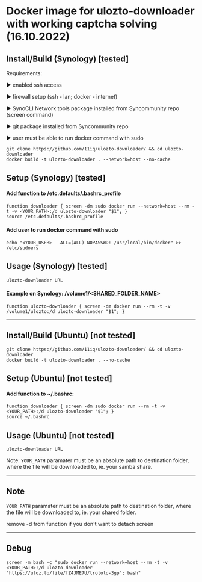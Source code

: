 # Docker image for ulozto-downloader with working captcha solving (16.10.2022)

## Install/Build (Synology) [tested]
Requirements: 

▶ enabled ssh access

▶ firewall setup (ssh - lan; docker - internet)

▶ SynoCLI Network tools package installed from Syncommunity repo (screen command)

▶ git package installed from Syncommunity repo

▶ user must be able to run docker command with sudo

```
git clone https://github.com/11iq/ulozto-downloader/ && cd ulozto-downloader
docker build -t ulozto-downloader . --network=host --no-cache
```

## Setup (Synology) [tested]
#### Add function to /etc.defaults/.bashrc_profile

```
function downloader { screen -dm sudo docker run --network=host --rm -t -v <YOUR_PATH>:/d ulozto-downloader "$1"; }
source /etc.defaults/.bashrc_profile
```
#### Add user to run docker command with sudo
```
echo "<YOUR_USER>   ALL=(ALL) NOPASSWD: /usr/local/bin/docker" >> /etc/sudoers
```
## Usage (Synology) [tested]
```
ulozto-downloader URL
```

#### Example on Synology: /volume1/<SHARED_FOLDER_NAME>
```
function ulozto-downloader { screen -dm docker run --rm -t -v /volume1/ulozto:/d ulozto-downloader "$1"; }
```


------------------------------------------------------------------------------------------------------------------------------------------


## Install/Build (Ubuntu) [not tested]

```
git clone https://github.com/11iq/ulozto-downloader/ && cd ulozto-downloader
docker build -t ulozto-downloader . --no-cache
```

## Setup (Ubuntu) [not tested]
#### Add function to ~/.bashrc:
```
function downloader { screen -dm sudo docker run --rm -t -v <YOUR_PATH>:/d ulozto-downloader "$1"; }
source ~/.bashrc
```
## Usage (Ubuntu) [not tested]
```
ulozto-downloader URL
```
Note: `YOUR_PATH` paramater must be an absolute path to destination folder, where the file will be downloaded to, ie. your samba share.

------------------------------------------------------------------------------------------------------------------------------------------

## Note

`YOUR_PATH` paramater must be an absolute path to destination folder, where the file will be downloaded to, ie. your shared folder.
 
remove -d from function if you don't want to detach screen
 
------------------------------------------------------------------------------------------------------------------------------------------

## Debug
```
screen -m bash -c "sudo docker run --network=host --rm -t -v <YOUR_PATH>:/d ulozto-downloader "https://uloz.to/file/fZ4JME7U/trololo-3gp"; bash"
```
